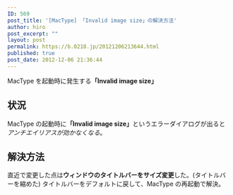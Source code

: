 ```yaml
---
ID: 569
post_title: '[MacType] 「Invalid image size」の解決方法'
author: hiro
post_excerpt: ""
layout: post
permalink: https://b.0218.jp/20121206213644.html
published: true
post_date: 2012-12-06 21:36:44
---
```

MacType を起動時に発生する<strong>「Invalid image size」</strong>
<!--more-->
<h2>状況</h2>
MacType の起動時に<strong>「Invalid image size」</strong>というエラーダイアログが出ると<em>アンチエイリアスが効かなくなる</em>。

<h2>解決方法</h2>
直近で変更した点は<strong>ウィンドウのタイトルバーをサイズ変更</strong>した。(タイトルバーを縮めた)
タイトルバーをデフォルトに戻して、MacType の再起動で解決。